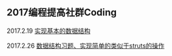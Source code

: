 ## 2017编程提高社群Coding

2017.2.19  [实现基本的数据结构](https://github.com/china-kook/coding2017/tree/master/group18/935542673/Coding/20170219)

2017.2.26 [数据结构习题、实现简单的类似于struts的操作](https://github.com/china-kook/coding2017/tree/master/group18/935542673/Coding/20170226)